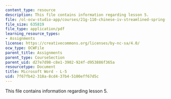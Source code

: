 ```yaml
---
content_type: resource
description: This file contains information regarding lesson 5.
file: /ol-ocw-studio-app/courses/21g-110-chinese-iv-streamlined-spring-2004/7f67fb42318a8cd437b45100eff67d5c_MIT21G_110S04_L_5.pdf
file_size: 635819
file_type: application/pdf
learning_resource_types:
- Assignments
license: https://creativecommons.org/licenses/by-nc-sa/4.0/
ocw_type: OCWFile
parent_title: Assignments
parent_type: CourseSection
parent_uid: d27e7d98-c8e1-3902-924f-d953886f365a
resourcetype: Document
title: Microsoft Word - L-5
uid: 7f67fb42-318a-8cd4-37b4-5100eff67d5c
---
```

This file contains information regarding lesson 5.